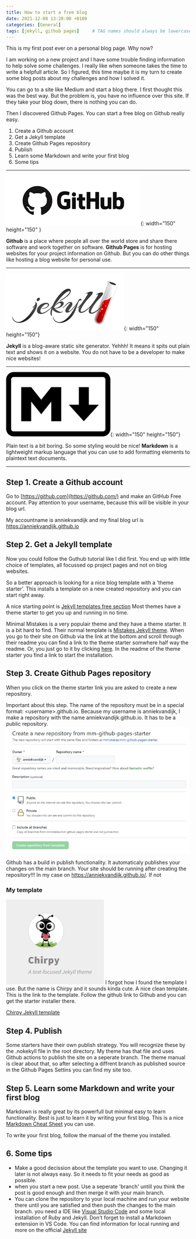 ```yaml
---
title: How to start a free blog
date: 2021-12-08 13:20:00 +0100
categories: [General]
tags: [jekyll, github pages]     # TAG names should always be lowercase
---
```


This is my first post ever on a personal blog page. Why now? 

I am working on a new project and I have some trouble finding information to help solve some challenges. I really like when someone takes the time to write a helpfull article. So I figured, this time maybe it is my turn to create some blog posts about my challenges and how I solved it. 

You can go to a site like Medium and start a blog there. I first thought this was the best way. But the problem is, you have no influence over this site. If they take your blog down, there is nothing you can do. 

Then I discovered Github Pages. You can start a free blog on Github really easy. 
1. Create a Github account
2. Get a Jekyll template
3. Create Github Pages repository
4. Publish
5. Learn some Markdown and write your first blog
6. Some tips

---

![markdown](/assets/img/blog-images/2021-12-08-First-post/Github.png){: width="150" height="150" }

**Github** is a place where people all over the world store and share there software and work together on software. **Github Pages** is for hosting websites for your project information on Github. But you can do other things like hosting a blog website for personal use.

---

![markdown](/assets/img/blog-images/2021-12-08-First-post/Jekyll.png){: width="150" height="150"} 

**Jekyll** is a blog-aware static site generator. Yehhh! It means it spits out plain text and shows it on a website. You do not have to be a developer to make nice websites!

---

![markdown](/assets/img/blog-images/2021-12-08-First-post/markdown.png){: width="150" height="150"} 

Plain text is a bit boring. So some styling would be nice! **Markdown** is a lightweight markup language that you can use to add formatting elements to plaintext text documents.

---

## Step 1. Create a Github account 

Go to [https://github.com](https://github.com/) and make an GitHub Free account. Pay attention to your username, because this will be visible in your blog url. 

My accountname is anniekvandijk and my final blog url is https://anniekvandijk.github.io

## Step 2. Get a Jekyll template

Now you could follow the Guthub tutorial like I did first. You end up with little choice of templates, all focussed op project pages and not on blog websites.

So a better approach is looking for a nice blog template with a 'theme starter'. This installs a template on a new created repository and you can start right away. 

A nice starting point is [Jekyll templates free section](https://jekyllthemes.io/free) Most themes have a theme starter to get you up and running in no time. 

Minimal Mistakes is a very populair theme and they have a theme starter. It is a bit hard to find. Their normal template is [Mistakes Jekyll theme](https://jekyllthemes.io/theme/minimal-mistakes). When you go to their site on Github via the link at the bottom and scroll through their readme you can find a link to the theme starter somwhere half way the readme. Or, you just go to it by clicking [here](https://github.com/mmistakes/mm-github-pages-starter). In the readme of the theme starter you find a link to start the installation.

## Step 3. Create Github Pages repository

When you click on the theme starter link you are asked to create a new repository.

Important about this step. The name of the repository must be in a special format: \<username>.github.io. Because my username is anniekvandijk, I make a repository with the name anniekvandijk.github.io. It has to be a public repository.
![repo](/assets/img/blog-images/2021-12-08-First-post/Screenshot4.jpg)

Github has a build in publish functionality. It automaticaly publishes your changes on the main branch. Your site should be running after creating the repository!!!
In my case on https://anniekvandijk.github.io/. If not 

### My template
![Chirpy](/assets/img/blog-images/2021-12-08-First-post/Screenshot1.jpg) 
I forgot how I found the template I use. But the name is Chirpy and it sounds kinda cute. A nice clean template. This is the link to the template. Follow the github link to Github and you can get the starter installer there.

[Chirpy Jekyll template](https://chirpy.cotes.info/)

## Step 4. Publish

Some starters have their own publish strategy. You will recognize these by the .nokekyll file in the root directory. My theme has that file and uses Github actions to publish the site on a seperate branch. The theme manual is clear about that, so after selecting a diffrent branch as published source in the Github Pages Settins you can find my site too.

## Step 5. Learn some Markdown and write your first blog

Markdown is really great by its powerfull but minimal easy to learn functionality. Best is just to learn it by writing your first blog. This is a nice [Markdown Cheat Sheet](https://www.markdownguide.org/cheat-sheet/) you can use. 

To write your first blog, follow the manual of the theme you installed. 


## 6. Some tips

- Make a good decission about the template you want to use. Changing it later is not always easy. So it needs to fit your needs as good as possible. 
- when you start a new post. Use a seperate 'branch' untill you think the post is good enough and then merge it with your main branch. 
- You can clone the repository to your local machine and run your website there until you are satisfied and then push the changes to the main branch. you need a IDE like [Visual Studio Code](https://code.visualstudio.com/) and some local installation of Ruby and Jekyll. Don't forget to install a Markdown extension in VS Code. You can find information for local running and more on the official [Jekyll site](https://jekyllrb.com/docs/)

